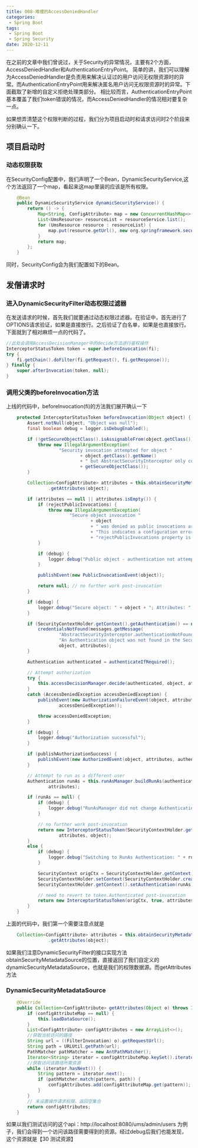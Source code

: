 ```yaml
---
title: 008-难缠的AccessDeniedHandler
categories: 
 - Spring Boot
tags:
 - Spring Boot
 - Spring Security
date: 2020-12-11
---
```

在之前的文章中我们曾说过，关于Security的异常情况，主要有2个方面，AccessDeniedHandler和AuthenticationEntryPoint。 
简单的讲，我们可以理解为AccessDeniedHandler是负责用来解决认证过的用户访问无权限资源时的异常。而AuthenticationEntryPoint用来解决匿名用户访问无权限资源时的异常。下面截取了新增的自定义拒绝处理类部分。 
相比较而言，AuthenticationEntryPoint基本覆盖了我们token错误的情况，而AccessDeniedHandler的情况相对要复杂一点。 

如果想弄清楚这个权限判断的过程，我们分为项目启动时和请求访问时2个阶段来分别确认一下。
## 项目启动时
### 动态权限获取
在SecurityConfig配置中，我们声明了一个Bean，DynamicSecurityService,这个方法返回了一个map，看起来这map里装的应该是所有权限。
```java
    @Bean
    public DynamicSecurityService dynamicSecurityService() {
        return () -> {
            Map<String, ConfigAttribute> map = new ConcurrentHashMap<>(16);
            List<UmsResource> resourceList = resourceService.list();
            for (UmsResource resource : resourceList) {
                map.put(resource.getUrl(), new org.springframework.security.access.SecurityConfig(resource.getId() + ":" + resource.getName()));
            }
            return map;
        };
    }
```
同时，SecurityConfig会为我们配置如下的Bean。

## 发僧请求时
### 进入DynamicSecurityFilter动态权限过滤器
在发送请求的时候，首先我们就要通过动态权限过滤器。在验证中，首先进行了OPTIONS请求验证，如果是直接放行。之后验证了白名单，如果是也直接放行。下面就到了相对麻烦一点的代码了。
```java
//此处会调用AccessDecisionManager中的decide方法进行鉴权操作
InterceptorStatusToken token = super.beforeInvocation(fi);
try {
    fi.getChain().doFilter(fi.getRequest(), fi.getResponse());
} finally {
    super.afterInvocation(token, null);
}
```
### 调用父类的beforeInvocation方法
上线的代码中，beforeInvocation(fi)的方法我们展开确认一下

```java
	protected InterceptorStatusToken beforeInvocation(Object object) {
		Assert.notNull(object, "Object was null");
		final boolean debug = logger.isDebugEnabled();

		if (!getSecureObjectClass().isAssignableFrom(object.getClass())) {
			throw new IllegalArgumentException(
					"Security invocation attempted for object "
							+ object.getClass().getName()
							+ " but AbstractSecurityInterceptor only configured to support secure objects of type: "
							+ getSecureObjectClass());
		}

		Collection<ConfigAttribute> attributes = this.obtainSecurityMetadataSource()
				.getAttributes(object);

		if (attributes == null || attributes.isEmpty()) {
			if (rejectPublicInvocations) {
				throw new IllegalArgumentException(
						"Secure object invocation "
								+ object
								+ " was denied as public invocations are not allowed via this interceptor. "
								+ "This indicates a configuration error because the "
								+ "rejectPublicInvocations property is set to 'true'");
			}

			if (debug) {
				logger.debug("Public object - authentication not attempted");
			}

			publishEvent(new PublicInvocationEvent(object));

			return null; // no further work post-invocation
		}

		if (debug) {
			logger.debug("Secure object: " + object + "; Attributes: " + attributes);
		}

		if (SecurityContextHolder.getContext().getAuthentication() == null) {
			credentialsNotFound(messages.getMessage(
					"AbstractSecurityInterceptor.authenticationNotFound",
					"An Authentication object was not found in the SecurityContext"),
					object, attributes);
		}

		Authentication authenticated = authenticateIfRequired();

		// Attempt authorization
		try {
			this.accessDecisionManager.decide(authenticated, object, attributes);
		}
		catch (AccessDeniedException accessDeniedException) {
			publishEvent(new AuthorizationFailureEvent(object, attributes, authenticated,
					accessDeniedException));

			throw accessDeniedException;
		}

		if (debug) {
			logger.debug("Authorization successful");
		}

		if (publishAuthorizationSuccess) {
			publishEvent(new AuthorizedEvent(object, attributes, authenticated));
		}

		// Attempt to run as a different user
		Authentication runAs = this.runAsManager.buildRunAs(authenticated, object,
				attributes);

		if (runAs == null) {
			if (debug) {
				logger.debug("RunAsManager did not change Authentication object");
			}

			// no further work post-invocation
			return new InterceptorStatusToken(SecurityContextHolder.getContext(), false,
					attributes, object);
		}
		else {
			if (debug) {
				logger.debug("Switching to RunAs Authentication: " + runAs);
			}

			SecurityContext origCtx = SecurityContextHolder.getContext();
			SecurityContextHolder.setContext(SecurityContextHolder.createEmptyContext());
			SecurityContextHolder.getContext().setAuthentication(runAs);

			// need to revert to token.Authenticated post-invocation
			return new InterceptorStatusToken(origCtx, true, attributes, object);
		}
	}
```
上面的代码中，我们第一个需要注意点就是 
```java
	Collection<ConfigAttribute> attributes = this.obtainSecurityMetadataSource()
				.getAttributes(object);
```
如果我们注意DynamicSecurityFilter的接口实现方法obtainSecurityMetadataSource的位置，直接返回了我们自定义的dynamicSecurityMetadataSource，也就是我们的权限数据源。而getAttributes方法
### DynamicSecurityMetadataSource
```java
    @Override
    public Collection<ConfigAttribute> getAttributes(Object o) throws IllegalArgumentException {
        if (configAttributeMap == null) {
            this.loadDataSource();
        }
        List<ConfigAttribute> configAttributes = new ArrayList<>();
        //获取当前访问的路径
        String url = ((FilterInvocation) o).getRequestUrl();
        String path = URLUtil.getPath(url);
        PathMatcher pathMatcher = new AntPathMatcher();
        Iterator<String> iterator = configAttributeMap.keySet().iterator();
        //获取访问该路径所需资源
        while (iterator.hasNext()) {
            String pattern = iterator.next();
            if (pathMatcher.match(pattern, path)) {
                configAttributes.add(configAttributeMap.get(pattern));
            }
        }
        // 未设置操作请求权限，返回空集合
        return configAttributes;
    }
```
如果以我们测试访问的这个api：http://localhost:8080/ums/admin/users 为例子，我们会得到一个访问该路径需要得到的资源。经过debug后我们也能发现，这个资源就是【30 测试资源】









